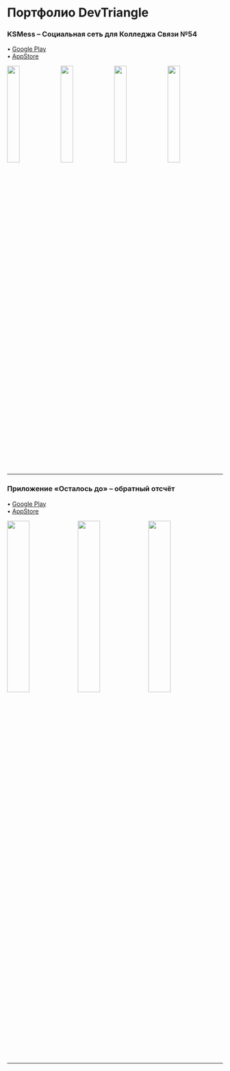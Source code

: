 # Портфолио DevTriangle

### KSMess – Социальная сеть для Колледжа Связи №54

• [Google Play](https://play.google.com/store/apps/details?id=com.iongames.messenger&hl=ru)<br/>
• [AppStore]()<br/>

<div>
      <img src="https://play-lh.googleusercontent.com/WRLv1MG5AM9nQwoE2FLlVKt1Mk2LQfsDY00dHxq-B7LhUUlxTTilxmOjuohQ8dhIi0qH=w2560-h1440-rw" width="24%">
      <img src="https://play-lh.googleusercontent.com/h3WqiDUG5q6sPUo0-jgJbrQAriYPvZ2VyT8KnHpLKImzP7nRltEbVWujkZ5tvItksg=w2560-h1440-rw" width="24%">
      <img src="https://play-lh.googleusercontent.com/NyMBPAAaAp5VlypolDVwbUtclmDUxLAJD36xWlZeYY2MoebwKSiESycQGiAPNLCyNz8=w2560-h1440-rw" width="24%">
      <img src="https://play-lh.googleusercontent.com/-lXAaHST7uabj-HAeTHUCPzcBxEqHgcBG5G5FX6ZLVGn2kBGbqRztfvo3Bthp1MI9aG2=w2560-h1440-rw" width="24%">
</div>

---

### Приложение «Осталось до» – обратный отсчёт

• [Google Play](https://play.google.com/store/apps/details?id=com.itadss.todo.todo_app&hl=ru)<br/>
• [AppStore]()<br/>

<div>
      <img src="https://play-lh.googleusercontent.com/OFFISRvuoN8eNi_D0e665BcNMmUB-U1XcpPheygNAHhzPZZahf7OTpIUzRN6Nb2L26E=w2560-h1440-rw" width="32%">
      <img src="https://play-lh.googleusercontent.com/EBcNQ2BKeUXRYtX_r-SPrZaq4Db5NeWMiwY_00Zod_t7eGDCeCJelm8oZtjwgnBVkP8=w2560-h1440-rw" width="32%">
      <img src="https://play-lh.googleusercontent.com/O1qKP0rv8WUv_PTkUtHJ_4laXtDC3xunGxTGcRgw4YTVzs2Ql_H2Jehqc6NtSpzkyJI=w2560-h1440-rw" width="32%">
</div>

---
